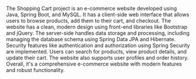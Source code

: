 The Shopping Cart project is an e-commerce website developed using Java, Spring Boot, and MySQL. 
It has a client-side web interface that allows users to browse products, add them to their cart, and checkout. 
The website has a clean, modern design using front-end libraries like Bootstrap and jQuery. 
The server-side handles data storage and processing, including managing the database schema using Spring Data JPA and Hibernate. 
Security features like authentication and authorization using Spring Security are implemented. 
Users can search for products, view product details, and update their cart. 
The website also supports user profiles and order history. Overall, it's a comprehensive e-commerce website with modern features and robust functionality.
